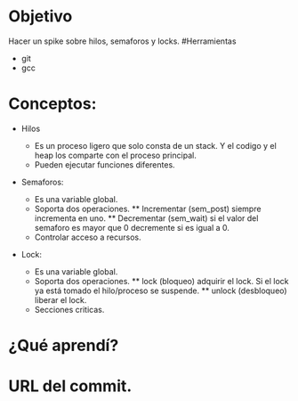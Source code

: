 # Objetivo 
Hacer un spike sobre hilos, semaforos y locks.
#Herramientas
* git
* gcc

# Conceptos:
* Hilos
  * Es un proceso ligero que solo consta de un stack. Y el codigo y el heap los comparte con el proceso principal.
  * Pueden ejecutar funciones diferentes.
 
* Semaforos:
  * Es una variable global.
  * Soporta dos operaciones.
    ** Incrementar (sem_post) siempre incrementa en uno.
    ** Decrementar (sem_wait) si el valor del semaforo es mayor que 0 decremente si es igual a 0.
  * Controlar acceso a recursos.
* Lock:
  * Es una variable global.
  * Soporta dos operaciones.
    ** lock (bloqueo) adquirir el lock. Si el lock ya está tomado el hilo/proceso se suspende.
    ** unlock (desbloqueo) liberar el lock.
  * Secciones criticas.
 
  
# ¿Qué aprendí?

# URL del commit.


   
